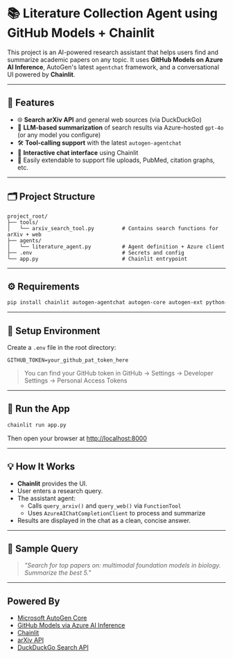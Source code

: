 # 📚 Literature Collection Agent using GitHub Models + Chainlit

This project is an AI-powered research assistant that helps users find and summarize academic papers on any topic. It uses **GitHub Models on Azure AI Inference**, AutoGen's latest `agentchat` framework, and a conversational UI powered by **Chainlit**.

---

## 🔧 Features

- 🌐 **Search arXiv API** and general web sources (via DuckDuckGo)
- 🤖 **LLM-based summarization** of search results via Azure-hosted `gpt-4o` (or any model you configure)
- 🛠️ **Tool-calling support** with the latest `autogen-agentchat`
- 💬 **Interactive chat interface** using Chainlit
- 🔁 Easily extendable to support file uploads, PubMed, citation graphs, etc.

---

## 🗂️ Project Structure

```
project_root/
├── tools/
│   └── arxiv_search_tool.py         # Contains search functions for arXiv + web
├── agents/
│   └── literature_agent.py          # Agent definition + Azure client
├── .env                             # Secrets and config
└── app.py                           # Chainlit entrypoint
```

---

## ⚙️ Requirements

```bash
pip install chainlit autogen-agentchat autogen-core autogen-ext python-dotenv duckduckgo-search requests
```

---

## 🔐 Setup Environment

Create a `.env` file in the root directory:

```env
GITHUB_TOKEN=your_github_pat_token_here

```

>  You can find your GitHub token in GitHub → Settings → Developer Settings → Personal Access Tokens  

---

## 🚀 Run the App

```bash
chainlit run app.py
```

Then open your browser at [http://localhost:8000](http://localhost:8000)

---

## 💡 How It Works

- **Chainlit** provides the UI.
- User enters a research query.
- The assistant agent:
  - Calls `query_arxiv()` and `query_web()` via `FunctionTool`
  - Uses `AzureAIChatCompletionClient` to process and summarize
- Results are displayed in the chat as a clean, concise answer.

---

## 📌 Sample Query

> _"Search for top papers on: multimodal foundation models in biology. Summarize the best 5."_

---

##  Powered By

- [Microsoft AutoGen Core](https://github.com/microsoft/autogen-core)
- [GitHub Models via Azure AI Inference](https://github.com/orgs/github-models)
- [Chainlit](https://www.chainlit.io/)
- [arXiv API](https://arxiv.org/help/api/index)
- [DuckDuckGo Search API](https://pypi.org/project/duckduckgo-search/)

